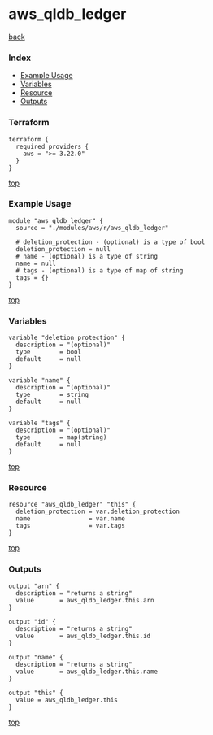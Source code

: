 # aws_qldb_ledger
[back](../aws.md)
### Index
- [Example Usage](#example-usage)
- [Variables](#variables)
- [Resource](#resource)
- [Outputs](#outputs)
### Terraform
```hcl
terraform {
  required_providers {
    aws = ">= 3.22.0"
  }
}
```
[top](#index)
### Example Usage
```hcl
module "aws_qldb_ledger" {
  source = "./modules/aws/r/aws_qldb_ledger"

  # deletion_protection - (optional) is a type of bool
  deletion_protection = null
  # name - (optional) is a type of string
  name = null
  # tags - (optional) is a type of map of string
  tags = {}
}
```
[top](#index)
### Variables
```hcl
variable "deletion_protection" {
  description = "(optional)"
  type        = bool
  default     = null
}

variable "name" {
  description = "(optional)"
  type        = string
  default     = null
}

variable "tags" {
  description = "(optional)"
  type        = map(string)
  default     = null
}
```
[top](#index)

### Resource
```hcl
resource "aws_qldb_ledger" "this" {
  deletion_protection = var.deletion_protection
  name                = var.name
  tags                = var.tags
}
```
[top](#index)
### Outputs
```hcl
output "arn" {
  description = "returns a string"
  value       = aws_qldb_ledger.this.arn
}

output "id" {
  description = "returns a string"
  value       = aws_qldb_ledger.this.id
}

output "name" {
  description = "returns a string"
  value       = aws_qldb_ledger.this.name
}

output "this" {
  value = aws_qldb_ledger.this
}
```
[top](#index)
